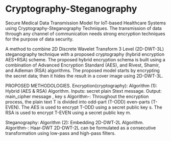 # Cryptography-Steganography
Secure Medical Data Transmission Model for IoT-based Healthcare Systems using Cryptography-Steganography Techniques. The transmission of data through any channel of communication needs strong encryption techniques for the purpose of data security.

A method to combine 2D Discrete Wavelet Transform 3 Level (2D-DWT-3L) steganography technique with a proposed cryptography (hybrid encryption AES+RSA) scheme. The proposed hybrid encryption schema is built using a combination of Advanced Encryption Standard (AES), and Rivest, Shamir, and Adleman (RSA) algorithms. The proposed model starts by encrypting the secret data; then it hides the result in a cover image using 2D-DWT-3L. 

PROPOSED METHODOLOGIES.
Encryption(cryptography):
Algorithm (1): Hybrid (AES & RSA) Algorithm.
               Inputs: secret plain Stext message.
               Output: main_cipher message , key s
Algorithm-: 
               Throughout the encryption process, the plain text T is divided into odd-part (T-ODD) even-parts (T-EVEN). 
               The AES is used to encrypt T-ODD using a secret public key s.
               The RSA is used to encrypt T-EVEN using a secret public key m.


Steganography:
Algorithm (2): Embedding 2D-DWT-2L Algorithm.
Algorithm-: Haar-DWT
            2D-DWT-2L can be formulated as a consecutive transformation using low-pass and high-pass filters.
